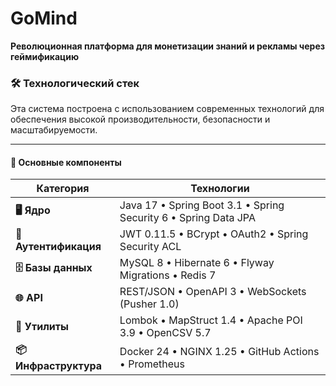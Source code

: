 # GoMind
**Революционная платформа для монетизации знаний и рекламы через геймификацию**

### 🛠 Технологический стек  

Эта система построена с использованием современных технологий для обеспечения высокой производительности, безопасности и масштабируемости.  

---

#### 🔹 **Основные компоненты**  

| **Категория**        | **Технологии** |
|----------------------|---------------|
| **🖥️ Ядро**         | Java 17 • Spring Boot 3.1 • Spring Security 6 • Spring Data JPA |
| **🔐 Аутентификация** | JWT 0.11.5 • BCrypt • OAuth2 • Spring Security ACL |
| **🗄️ Базы данных**   | MySQL 8 • Hibernate 6 • Flyway Migrations • Redis 7 |
| **🌐 API**           | REST/JSON • OpenAPI 3 • WebSockets (Pusher 1.0) |
| **🔧 Утилиты**       | Lombok • MapStruct 1.4 • Apache POI 3.9 • OpenCSV 5.7 |
| **📦 Инфраструктура** | Docker 24 • NGINX 1.25 • GitHub Actions • Prometheus |
